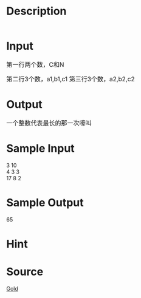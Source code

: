 
# Description

<div class="content"><p><img alt="" src="/source/bzoj/1583/img/aHR0cHM6Ly9seWRzeS5jb20vSnVkZ2VPbmxpbmUvdXBsb2FkLzIwMTQwMy9hZmYoMykuanBn.jpg"/></p></div>

# Input

<div class="content"><p><span style="font-size: medium">第一行两个数，C和N </span></p>
<p><span style="font-size: medium">第二行3个数，a1,b1,c1 第三行3个数，a2,b2,c2 </span></p></div>

# Output

<div class="content"><p><span style="font-size: medium">一个整数代表最长的那一次嚎叫 </span></p></div>

# Sample Input

<div class="content"><span class="sampledata">  3 10<br/>
  4 3 3<br/>
  17 8 2<br/>
</span></div>

# Sample Output

<div class="content"><span class="sampledata">  65<br/>
</span></div>

# Hint

<div class="content"><p></p></div>

# Source

<div class="content"><p><a href="problemset.php?search=Gold">Gold</a></p></div>

